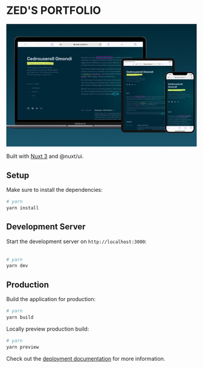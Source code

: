 # ZED'S PORTFOLIO

![Cedrouseroll Omondi portfolio shot](/hero.png?raw=true)

Built with [Nuxt 3](https://nuxt.com/docs/getting-started/introduction) and @nuxt/ui.

## Setup

Make sure to install the dependencies:

```bash
# yarn
yarn install
```

## Development Server

Start the development server on `http://localhost:3000`:

```bash

# yarn
yarn dev
```

## Production

Build the application for production:

```bash
# yarn
yarn build
```

Locally preview production build:

```bash
# yarn
yarn preview
```

Check out the [deployment documentation](https://nuxt.com/docs/getting-started/deployment) for more information.

